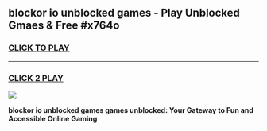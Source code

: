 
## blockor io unblocked games - Play Unblocked Gmaes & Free #x764o
<h3>
<a href="https://premium.freeplayer.one?title=blockor_io_unblocked_games&ref=01M">CLICK TO PLAY</a></h3>
<hr>

<h3>
<a href="https://premium.freeplayer.one?title=blockor_io_unblocked_games&ref=01M">CLICK 2 PLAY</a>
  
</h3>

<a href="https://premium.freeplayer.one?title=blockor_io_unblocked_games&ref=01M"><img src="https://clearcache.store/games.png"></a>


**blockor io unblocked games games unblocked: Your Gateway to Fun and Accessible Online Gaming**

